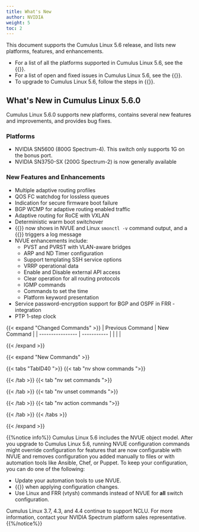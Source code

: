 ```yaml
---
title: What's New
author: NVIDIA
weight: 5
toc: 2
---
```

This document supports the Cumulus Linux 5.6 release, and lists new platforms, features, and enhancements.

- For a list of all the platforms supported in Cumulus Linux 5.6, see the {{<exlink url="www.nvidia.com/en-us/networking/ethernet-switching/hardware-compatibility-list/" text="Hardware Compatibility List (HCL)">}}.
- For a list of open and fixed issues in Cumulus Linux 5.6, see the {{<link title="Cumulus Linux 5.6 Release Notes" text="Cumulus Linux 5.6 Release Notes">}}.
- To upgrade to Cumulus Linux 5.6, follow the steps in {{<link url="Upgrading-Cumulus-Linux">}}.
<!-- vale off -->
## What's New in Cumulus Linux 5.6.0
<!-- vale on -->
Cumulus Linux 5.6.0 supports new platforms, contains several new features and improvements, and provides bug fixes.

### Platforms

- NVIDIA SN5600 (800G Spectrum-4). This switch only supports 1G on the bonus port.
- NVIDIA SN3750-SX (200G Spectrum-2) is now generally available

### New Features and Enhancements

- Multiple adaptive routing profiles
- QOS FC watchdog for lossless queues
- Indication for secure firmware boot failure
- BGP WCMP for adaptive routing enabled traffic
- Adaptive routing for RoCE with VXLAN
- Deterministic warm boot switchover
- {{<link url="Monitoring-System-Hardware" text="Fan direction">}} now shows in NVUE and Linux `smonctl -v` command output, and a {{<link url="Monitoring-Best-Practices#hardware" text="fan direction mismatch">}} triggers a log message
- NVUE enhancements include:
  - PVST and PVRST with VLAN-aware bridges
  - ARP and ND Timer configuration
  - Support templating SSH service options
  - VRRP operational data
  - Enable and Disable external API access
  - Clear operation for all routing protocols
  - IGMP commands
  - Commands to set the time
  - Platform keyword presentation
- Service password-encryption support for BGP and OSPF in FRR - integration
- PTP 1-step clock

{{< expand "Changed Commands" >}}
| Previous Command | New Command |
| ---------------- | ----------- |
| | |

{{< /expand >}}

{{< expand "New Commands" >}}

{{< tabs "TabID40 ">}}
{{< tab "nv show commands ">}}

{{< /tab >}}
{{< tab "nv set commands ">}}

{{< /tab >}}
{{< tab "nv unset commands ">}}

{{< /tab >}}
{{< tab "nv action commands ">}}

{{< /tab >}}
{{< /tabs >}}

{{< /expand >}}

{{%notice info%}}
Cumulus Linux 5.6 includes the NVUE object model. After you upgrade to Cumulus Linux 5.6, running NVUE configuration commands might override configuration for features that are now configurable with NVUE and removes configuration you added manually to files or with automation tools like Ansible, Chef, or Puppet. To keep your configuration, you can do one of the following:

- Update your automation tools to use NVUE.
- {{<link url="NVUE-CLI/#configure-nvue-to-ignore-linux-files" text="Configure NVUE to ignore certain underlying Linux files">}} when applying configuration changes.
- Use Linux and FRR (vtysh) commands instead of NVUE for **all** switch configuration.

Cumulus Linux 3.7, 4.3, and 4.4 continue to support NCLU. For more information, contact your NVIDIA Spectrum platform sales representative.
{{%/notice%}}
